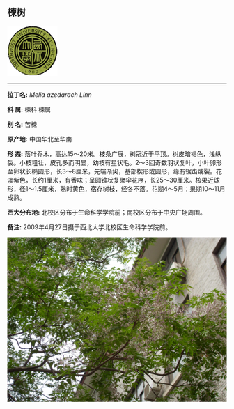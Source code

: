 ## 楝树

![西北大学校园网络植物志](../JPG/nwu.gif)

---

**拉丁名:**  _Melia azedarach Linn_

**科 属:** 楝科 楝属

**别 名:** 苦楝

**原产地:** 中国华北至华南

**形  态:** 落叶乔木，高达15～20米。枝条广展，树冠近于平顶。树皮暗褐色，浅纵裂。小枝粗壮，皮孔多而明显，幼枝有星状毛。2～3回奇数羽状复叶，小叶卵形至卵状长椭圆形，长3～8厘米，先端渐尖，基部楔形或圆形，缘有锯齿或裂。花淡紫色，长约1厘米，有香味；呈圆锥状复聚伞花序，长25～30厘米。核果近球形，径1～1.5厘米，熟时黄色，宿存树枝，经冬不落。花期4～5月；果期10～11月成熟。

**西大分布地:** 北校区分布于生命科学学院前；南校区分布于中央广场周围。

**备注:** 2009年4月27日摄于西北大学北校区生命科学学院前。

![楝树](../JPG/楝树.JPG) 

